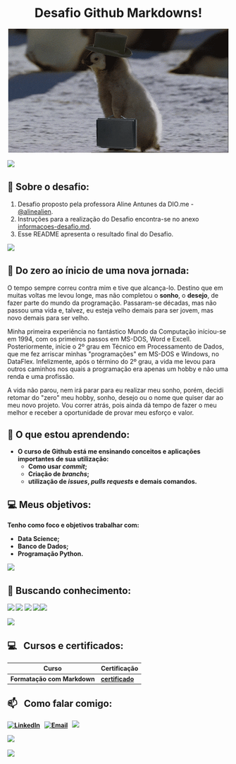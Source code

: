 <h1 align="center"> Desafio Github Markdowns! </h1>
<p align="center"><img src="Work.gif" alt="Work.gif"></p>
<img src="https://user-images.githubusercontent.com/73097560/115834477-dbab4500-a447-11eb-908a-139a6edaec5c.gif">             

## 🎯 Sobre o desafio:
1. Desafio proposto pela professora Aline Antunes da DIO.me - [@alinealien](https://github.com/alinealien).
2. Instruções para a realização do Desafio encontra-se no anexo [informacoes-desafio.md](https://github.com/marcelodiedrich/desafio-github-markdown/blob/main/instrucoes-desafio.md).
3. Esse README apresenta o resultado final do Desafio.
<img src="https://user-images.githubusercontent.com/73097560/115834477-dbab4500-a447-11eb-908a-139a6edaec5c.gif">             

## 🧩 Do zero ao ínicio de uma nova jornada:
O tempo sempre correu contra mim e tive que alcança-lo. Destino que em muitas voltas me levou longe, mas não completou o **sonho**, o **desejo**, de fazer parte do mundo da programação. Passaram-se décadas, mas não passou uma vida e, talvez, eu esteja velho demais para ser jovem, mas novo demais para ser velho. <br> 

Minha primeira experiência no fantástico Mundo da Computação iníciou-se em 1994, com os primeiros passos em MS-DOS, Word e Excell. Posteriormente, inície o 2º grau em Técnico em Processamento de Dados, que me fez arriscar minhas "programações" em MS-DOS e Windows, no DataFlex. Infelizmente, após o término do 2º grau, a vida me levou para outros caminhos nos quais a programação era apenas um hobby e não uma renda e uma profissão. 

A vida não parou, nem irá parar para eu realizar meu sonho, porém, decidi retomar do "zero" meu hobby, sonho, desejo ou o nome que quiser dar ao meu novo projeto. Vou correr atrás, pois ainda dá tempo de fazer o meu melhor e receber a oportunidade de provar meu esforço e valor. <b>

## 💾 O que estou aprendendo:
- O curso de Github está me ensinando conceitos e aplicações importantes de sua utilização:
  - Como usar *commit*;
  - Criação de *branchs*;
  - utilização de *issues*, *pulls requests* e demais comandos.

## 💻 Meus objetivos:
Tenho como foco e objetivos trabalhar com:
- Data Science;
- Banco de Dados;
- Programação Python.

<img src="https://user-images.githubusercontent.com/73097560/115834477-dbab4500-a447-11eb-908a-139a6edaec5c.gif">

## 🚧  Buscando conhecimento:
 <img src="https://cdn.jsdelivr.net/gh/devicons/devicon@latest/icons/html5/html5-original.svg" width="75" /> <img src="https://cdn.jsdelivr.net/gh/devicons/devicon@latest/icons/css3/css3-original.svg" width="75"/> <img src="https://cdn.jsdelivr.net/gh/devicons/devicon@latest/icons/javascript/javascript-original.svg" width="75"/> <img src="https://cdn.jsdelivr.net/gh/devicons/devicon@latest/icons/mysql/mysql-original-wordmark.svg" width="75"/><img src="https://cdn.jsdelivr.net/gh/devicons/devicon@latest/icons/python/python-original.svg" width="75"/>
          
<img src="https://user-images.githubusercontent.com/73097560/115834477-dbab4500-a447-11eb-908a-139a6edaec5c.gif">

## 💻 &nbsp; Cursos e certificados:
| Curso               |   Certificação |
| -------------       |  --------------|
|Formatação com Markdown  |  [certificado](https://www.dio.me/certificate/AIIUTYWS/share) |
## 📫 &nbsp; Como falar comigo:

<a href="https://www.linkedin.com/in/marcelo-diedrich/"><img alt="LinkedIn" src="https://img.shields.io/badge/linkedin%20-%230077B5.svg?&style=flat&logo=linkedin&logoColor=white"/></a> &nbsp;
<a href="mailto:mar@celo.net.br"><img alt="Email" src="https://img.shields.io/badge/Email-D14836?style=flat&logo=Email&logoColor=white" /></a> &nbsp;
<a href="https://instagram.com/marcelodiedrich81"><img src="https://img.shields.io/badge/marcelodiedrich81-E4405F?style=flat&logo=Instagram&logoColor=white"/></a> &nbsp;

![](https://komarev.com/ghpvc/?username=marcelodiedrich&color=447ff7&label=Visitor+count)

<img src="https://user-images.githubusercontent.com/73097560/115834477-dbab4500-a447-11eb-908a-139a6edaec5c.gif">
